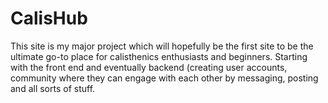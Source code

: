 # CalisHub
This site is my major project which will hopefully be the first site to be the ultimate go-to place for calisthenics enthusiasts and beginners. Starting with the front end and eventually backend (creating user accounts, community where they can engage with each other by messaging, posting and all sorts of stuff. 

